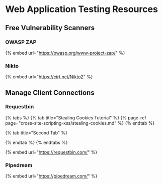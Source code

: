 # Web Application Testing Resources

## Free Vulnerability Scanners

### OWASP ZAP

{% embed url="https://owasp.org/www-project-zap/" %}

### Nikto

{% embed url="https://cirt.net/Nikto2" %}



## Manage Client Connections

### Requestbin

{% tabs %}
{% tab title="Stealing Cookies Tutorial" %}
{% page-ref page="cross-site-scripting-xss/stealing-cookies.md" %}
{% endtab %}

{% tab title="Second Tab" %}

{% endtab %}
{% endtabs %}

{% embed url="https://requestbin.com/" %}

### Pipedream

{% embed url="https://pipedream.com/" %}



